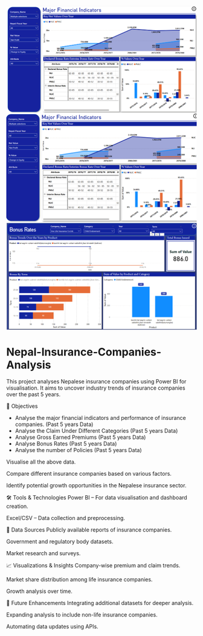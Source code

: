 ![image alt](images/finindicatorsvis4.png)
![image alt](images/finindicatorsvis1.png)
![image alt](images/bonusratevisualization.png)
# Nepal-Insurance-Companies-Analysis
This project analyses Nepalese insurance companies using Power BI for visualisation. It aims to uncover industry trends of insurance companies over the past 5 years.

📌 Objectives
- Analyse the major financial indicators and performance of insurance companies. (Past 5 years Data)
- Analyse the Claim Under Different Categories (Past 5 years Data)
- Analyse Gross Earned Premiums (Past 5 years Data)
- Analyse Bonus Rates (Past 5 years Data)
- Analyse the number of Policies  (Past 5 years Data)

Visualise all the above data.

Compare different insurance companies based on various factors.

Identify potential growth opportunities in the Nepalese insurance sector.

🛠️ Tools & Technologies
Power BI – For data visualisation and dashboard creation.

Excel/CSV – Data collection and preprocessing.


📂 Data Sources
Publicly available reports of insurance companies.

Government and regulatory body datasets.

Market research and surveys.

📈 Visualizations & Insights
Company-wise premium and claim trends.

Market share distribution among life insurance companies.

Growth analysis over time.


🚀 Future Enhancements
Integrating additional datasets for deeper analysis.

Expanding analysis to include non-life insurance companies.

Automating data updates using APIs.
